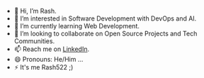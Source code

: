 - 👋 Hi, I’m Rash.
- 👀 I’m interested in Software Development with DevOps and AI.
- 🌱 I’m currently learning Web Development.
- 💞️ I’m looking to collaborate on Open Source Projects and Tech Communities.
- 📫 Reach me on [LinkedIn](https://www.linkedin.com/in/itsme-rash522).
- 😄 Pronouns: He/Him ...
- ⚡ It's me Rash522 ;)

<!---
itsme-rash522/itsme-rash522 is a ✨ special ✨ repository because its `README.md` (this file) appears on your GitHub profile.
You can click the Preview link to take a look at your changes.
--->
